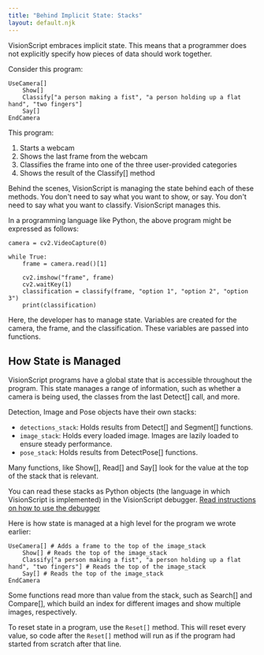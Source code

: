 ```yaml
---
title: "Behind Implicit State: Stacks"
layout: default.njk
---
```


VisionScript embraces implicit state. This means that a programmer does not explicitly specify how pieces of data should work together.

Consider this program:

```
UseCamera[]
    Show[]
    Classify["a person making a fist", "a person holding up a flat hand", "two fingers"]
    Say[]
EndCamera
```

This program:

1. Starts a webcam
2. Shows the last frame from the webcam
3. Classifies the frame into one of the three user-provided categories
4. Shows the result of the Classify[] method

Behind the scenes, VisionScript is managing the state behind each of these methods. You don't need to say what you want to show, or say. You don't need to say what you want to classify. VisionScript manages this.

In a programming language like Python, the above program might be expressed as follows:

```
camera = cv2.VideoCapture(0)

while True:
    frame = camera.read()[1]

    cv2.imshow("frame", frame)
    cv2.waitKey(1)
    classification = classify(frame, "option 1", "option 2", "option 3")
    print(classification)
```

Here, the developer has to manage state. Variables are created for the camera, the frame, and the classification. These variables are passed into functions.

## How State is Managed

VisionScript programs have a global state that is accessible throughout the program. This state manages a range of information, such as whether a camera is being used, the classes from the last Detect[] call, and more.

Detection, Image and Pose objects have their own stacks:

- `detections_stack`: Holds results from Detect[] and Segment[] functions.
- `image_stack`: Holds every loaded image. Images are lazily loaded to ensure steady performance.
- `pose_stack`: Holds results from DetectPose[] functions.

Many functions, like Show[], Read[] and Say[] look for the value at the top of the stack that is relevant.

You can read these stacks as Python objects (the language in which VisionScript is implemented) in the VisionScript debugger. [Read instructions on how to use the debugger](/debug)

Here is how state is managed at a high level for the program we wrote earlier:

```
UseCamera[] # Adds a frame to the top of the image_stack
    Show[] # Reads the top of the image_stack
    Classify["a person making a fist", "a person holding up a flat hand", "two fingers"] # Reads the top of the image_stack
    Say[] # Reads the top of the image_stack
EndCamera
```

Some functions read more than value from the stack, such as Search[] and Compare[], which build an index for different images and show multiple images, respectively.

To reset state in a program, use the `Reset[]` method. This will reset every value, so code after the `Reset[]` method will run as if the program had started from scratch after that line.